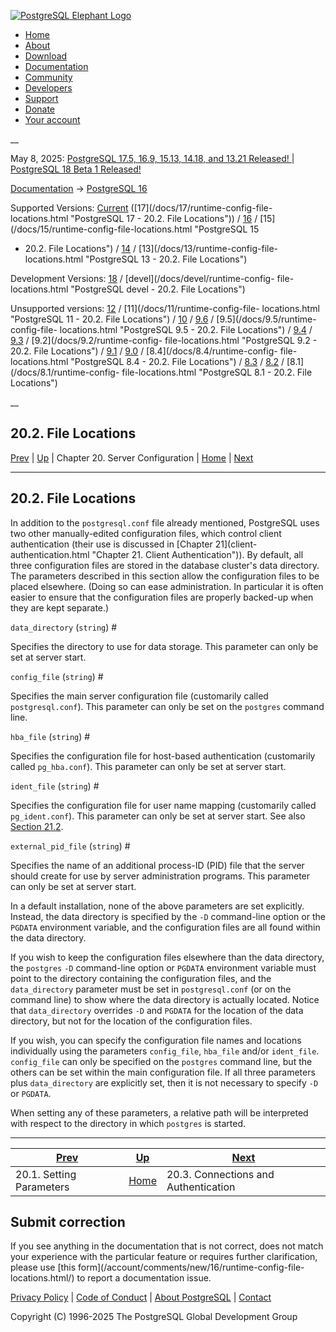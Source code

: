 [ ![PostgreSQL Elephant Logo](/media/img/about/press/elephant.png) ](/)

  * [Home](/ "Home")
  * [About](/about/ "About")
  * [Download](/download/ "Download")
  * [Documentation](/docs/ "Documentation")
  * [Community](/community/ "Community")
  * [Developers](/developer/ "Developers")
  * [Support](/support/ "Support")
  * [Donate](/about/donate/ "Donate")
  * [Your account](/account/ "Your account")

__

May 8, 2025: [ PostgreSQL 17.5, 16.9, 15.13, 14.18, and 13.21 Released! ](/about/news/postgresql-175-169-1513-1418-and-1321-released-3072/) | [ PostgreSQL 18 Beta 1 Released! ](/about/news/postgresql-18-beta-1-released-3070/)

[Documentation](/docs/ "Documentation") -> [PostgreSQL
16](/docs/16/index.html)

Supported Versions: [Current](/docs/current/runtime-config-file-locations.html
"PostgreSQL 17 - 20.2. File Locations") ([17](/docs/17/runtime-config-file-
locations.html "PostgreSQL 17 - 20.2. File Locations")) /
[16](/docs/16/runtime-config-file-locations.html "PostgreSQL 16 - 20.2. File
Locations") / [15](/docs/15/runtime-config-file-locations.html "PostgreSQL 15
- 20.2. File Locations") / [14](/docs/14/runtime-config-file-locations.html
"PostgreSQL 14 - 20.2. File Locations") / [13](/docs/13/runtime-config-file-
locations.html "PostgreSQL 13 - 20.2. File Locations")

Development Versions: [18](/docs/18/runtime-config-file-locations.html
"PostgreSQL 18 - 20.2. File Locations") / [devel](/docs/devel/runtime-config-
file-locations.html "PostgreSQL devel - 20.2. File Locations")

Unsupported versions: [12](/docs/12/runtime-config-file-locations.html
"PostgreSQL 12 - 20.2. File Locations") / [11](/docs/11/runtime-config-file-
locations.html "PostgreSQL 11 - 20.2. File Locations") /
[10](/docs/10/runtime-config-file-locations.html "PostgreSQL 10 - 20.2. File
Locations") / [9.6](/docs/9.6/runtime-config-file-locations.html "PostgreSQL
9.6 - 20.2. File Locations") / [9.5](/docs/9.5/runtime-config-file-
locations.html "PostgreSQL 9.5 - 20.2. File Locations") /
[9.4](/docs/9.4/runtime-config-file-locations.html "PostgreSQL 9.4 -
20.2. File Locations") / [9.3](/docs/9.3/runtime-config-file-locations.html
"PostgreSQL 9.3 - 20.2. File Locations") / [9.2](/docs/9.2/runtime-config-
file-locations.html "PostgreSQL 9.2 - 20.2. File Locations") /
[9.1](/docs/9.1/runtime-config-file-locations.html "PostgreSQL 9.1 -
20.2. File Locations") / [9.0](/docs/9.0/runtime-config-file-locations.html
"PostgreSQL 9.0 - 20.2. File Locations") / [8.4](/docs/8.4/runtime-config-
file-locations.html "PostgreSQL 8.4 - 20.2. File Locations") /
[8.3](/docs/8.3/runtime-config-file-locations.html "PostgreSQL 8.3 -
20.2. File Locations") / [8.2](/docs/8.2/runtime-config-file-locations.html
"PostgreSQL 8.2 - 20.2. File Locations") / [8.1](/docs/8.1/runtime-config-
file-locations.html "PostgreSQL 8.1 - 20.2. File Locations")

__

20.2. File Locations  
---  
[Prev](config-setting.html "20.1. Setting Parameters")  | [Up](runtime-config.html "Chapter 20. Server Configuration") | Chapter 20. Server Configuration | [Home](index.html "PostgreSQL 16.9 Documentation") |  [Next](runtime-config-connection.html "20.3. Connections and Authentication")  
  
* * *

## 20.2. File Locations #

In addition to the `postgresql.conf` file already mentioned, PostgreSQL uses
two other manually-edited configuration files, which control client
authentication (their use is discussed in [Chapter 21](client-
authentication.html "Chapter 21. Client Authentication")). By default, all
three configuration files are stored in the database cluster's data directory.
The parameters described in this section allow the configuration files to be
placed elsewhere. (Doing so can ease administration. In particular it is often
easier to ensure that the configuration files are properly backed-up when they
are kept separate.)

`data_directory` (`string`)  #

    

Specifies the directory to use for data storage. This parameter can only be
set at server start.

`config_file` (`string`)  #

    

Specifies the main server configuration file (customarily called
`postgresql.conf`). This parameter can only be set on the `postgres` command
line.

`hba_file` (`string`)  #

    

Specifies the configuration file for host-based authentication (customarily
called `pg_hba.conf`). This parameter can only be set at server start.

`ident_file` (`string`)  #

    

Specifies the configuration file for user name mapping (customarily called
`pg_ident.conf`). This parameter can only be set at server start. See also
[Section 21.2](auth-username-maps.html "21.2. User Name Maps").

`external_pid_file` (`string`)  #

    

Specifies the name of an additional process-ID (PID) file that the server
should create for use by server administration programs. This parameter can
only be set at server start.

In a default installation, none of the above parameters are set explicitly.
Instead, the data directory is specified by the `-D` command-line option or
the `PGDATA` environment variable, and the configuration files are all found
within the data directory.

If you wish to keep the configuration files elsewhere than the data directory,
the `postgres` `-D` command-line option or `PGDATA` environment variable must
point to the directory containing the configuration files, and the
`data_directory` parameter must be set in `postgresql.conf` (or on the command
line) to show where the data directory is actually located. Notice that
`data_directory` overrides `-D` and `PGDATA` for the location of the data
directory, but not for the location of the configuration files.

If you wish, you can specify the configuration file names and locations
individually using the parameters `config_file`, `hba_file` and/or
`ident_file`. `config_file` can only be specified on the `postgres` command
line, but the others can be set within the main configuration file. If all
three parameters plus `data_directory` are explicitly set, then it is not
necessary to specify `-D` or `PGDATA`.

When setting any of these parameters, a relative path will be interpreted with
respect to the directory in which `postgres` is started.

* * *

[Prev](config-setting.html "20.1. Setting Parameters")  | [Up](runtime-config.html "Chapter 20. Server Configuration") |  [Next](runtime-config-connection.html "20.3. Connections and Authentication")  
---|---|---  
20.1. Setting Parameters  | [Home](index.html "PostgreSQL 16.9 Documentation") |  20.3. Connections and Authentication  
  
## Submit correction

If you see anything in the documentation that is not correct, does not match
your experience with the particular feature or requires further clarification,
please use [this form](/account/comments/new/16/runtime-config-file-
locations.html/) to report a documentation issue.

[Privacy Policy](/about/privacypolicy) | [Code of Conduct](/about/policies/coc/) | [About PostgreSQL](/about/) | [Contact](/about/contact/)  

Copyright (C) 1996-2025 The PostgreSQL Global Development Group

